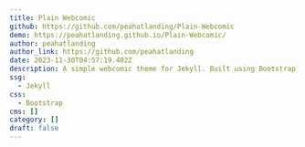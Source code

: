 ```yaml
---
title: Plain Webcomic
github: https://github.com/peahatlanding/Plain-Webcomic
demo: https://peahatlanding.github.io/Plain-Webcomic/
author: peahatlanding
author_link: https://github.com/peahatlanding
date: 2023-11-30T04:57:19.402Z
description: A simple webcomic theme for Jekyll. Built using Bootstrap.
ssg:
  - Jekyll
css:
  - Bootstrap
cms: []
category: []
draft: false
---
```

